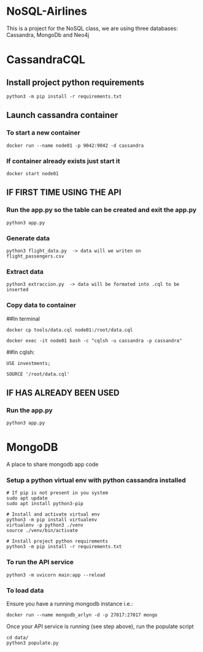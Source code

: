# NoSQL-Airlines
This is a project for the NoSQL class, we are using three databases: Cassandra, MongoDb and Neo4j
# CassandraCQL
## Install project python requirements
```
python3 -m pip install -r requirements.txt
```
## Launch cassandra container
### To start a new container
```
docker run --name node01 -p 9042:9042 -d cassandra
```
### If container already exists just start it
```
docker start node01
```
## IF FIRST TIME USING THE API
### Run the app.py so the table can be created and exit the app.py
```
python3 app.py
```
### Generate data
```
python3 flight_data.py  -> data will we writen on flight_passengers.csv
```
### Extract data
```
python3 extraccion.py  -> data will be formated into .cql to be inserted
```
### Copy data to container
##In terminal
```
docker cp tools/data.cql node01:/root/data.cql
```
```
docker exec -it node01 bash -c "cqlsh -u cassandra -p cassandra"
```
##In cqlsh:
```
USE investments;
```
```
SOURCE '/root/data.cql'

```
## IF HAS ALREADY BEEN USED
### Run the app.py    
```
python3 app.py
```
# MongoDB
A place to share mongodb app code
### Setup a python virtual env with python cassandra installed
```
# If pip is not present in you system
sudo apt update
sudo apt install python3-pip

# Install and activate virtual env
python3 -m pip install virtualenv
virtualenv -p python3 ./venv
source ./venv/bin/activate

# Install project python requirements
python3 -m pip install -r requirements.txt
```
### To run the API service
```
python3 -m uvicorn main:app --reload
```
### To load data
Ensure you have a running mongodb instance
i.e.:
```
docker run --name mongodb_arlyn -d -p 27017:27017 mongo
```
Once your API service is running (see step above), run the populate script
```
cd data/
python3 populate.py
```

